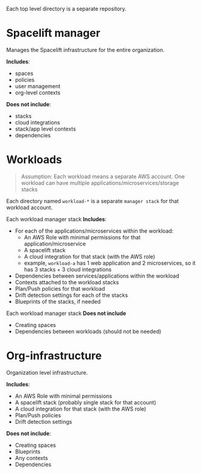 Each top level directory is a separate repository.

# Spacelift manager
Manages the Spacelift infrastructure for the entire organization.

**Includes**:
- spaces
- policies
- user management
- org-level contexts

**Does not include**:
- stacks
- cloud integrations
- stack/app level contexts
- dependencies

# Workloads
> Assumption: Each workload means a separate AWS account. One workload can have multiple applications/microservices/storage stacks

Each directory named `workload-*` is a separate `manager stack` for that workload account.


Each workload manager stack **Includes**:
- For each of the applications/microservices within the workload:
  - An AWS Role with minimal permissions for that application/microservice
  - A spacelift stack
  - A cloud integration for that stack (with the AWS role)
  - example, `workload-a` has 1 web application and 2 microservices, so it has 3 stacks + 3 cloud integrations
- Dependencies between services/applications within the workload
- Contexts attached to the workload stacks
- Plan/Push policies for that workload
- Drift detection settings for each of the stacks
- Blueprints of the stacks, if needed

Each workload manager stack **Does not include**
- Creating spaces
- Dependencies between workloads (should not be needed)


# Org-infrastructure

Organization level infrastructure.

**Includes**:
- An AWS Role with minimal permissions
- A spacelift stack (probably single stack for that account)
- A cloud integration for that stack (with the AWS role)
- Plan/Push policies
- Drift detection settings

**Does not include**:
- Creating spaces
- Blueprints
- Any contexts
- Dependencies
